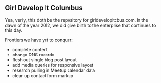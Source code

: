 ## Girl Develop It Columbus

Yea, verily, this doth be the repository for girldevelopitcbus.com. In the dawn of the year 2012, we did give birth to the enterprise that continues to this day.

Frontiers we have yet to conquer:

* complete content
* change DNS records
* flesh out single blog post layout
* add media queries for responsive layout
* research pulling in Meetup calendar data
* clean up contact form markup